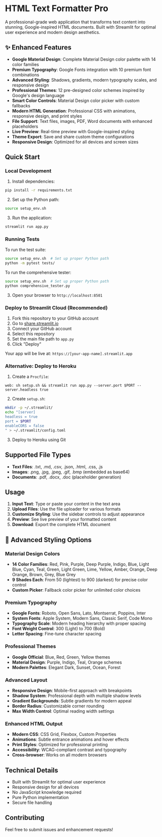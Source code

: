 # HTML Text Formatter Pro

A professional-grade web application that transforms text content into stunning, Google-inspired HTML documents. Built with Streamlit for optimal user experience and modern design aesthetics.

## ✨ Enhanced Features

- **Google Material Design**: Complete Material Design color palette with 14 color families
- **Premium Typography**: Google Fonts integration with 10 premium font combinations
- **Advanced Styling**: Shadows, gradients, modern typography scales, and responsive design
- **Professional Themes**: 12 pre-designed color schemes inspired by Google's design language
- **Smart Color Controls**: Material Design color picker with custom fallbacks
- **Modern HTML Generation**: Professional CSS with animations, responsive design, and print styles
- **File Support**: Text files, images, PDF, Word documents with enhanced placeholders
- **Live Preview**: Real-time preview with Google-inspired styling
- **Theme Export**: Save and share custom theme configurations
- **Responsive Design**: Optimized for all devices and screen sizes

## Quick Start

### Local Development

1. Install dependencies:
```bash
pip install -r requirements.txt
```

2. Set up the Python path:
```bash
source setup_env.sh
```

3. Run the application:
```bash
streamlit run app.py
```

### Running Tests

To run the test suite:

```bash
source setup_env.sh  # Set up proper Python path
python -m pytest tests/
```

To run the comprehensive tester:

```bash
source setup_env.sh  # Set up proper Python path
python comprehensive_tester.py
```

3. Open your browser to `http://localhost:8501`

### Deploy to Streamlit Cloud (Recommended)

1. Fork this repository to your GitHub account
2. Go to [share.streamlit.io](https://share.streamlit.io)
3. Connect your GitHub account
4. Select this repository
5. Set the main file path to `app.py`
6. Click "Deploy"

Your app will be live at: `https://[your-app-name].streamlit.app`

### Alternative: Deploy to Heroku

1. Create a `Procfile`:
```
web: sh setup.sh && streamlit run app.py --server.port $PORT --server.headless true
```

2. Create `setup.sh`:
```bash
mkdir -p ~/.streamlit/
echo "[server]
headless = true
port = $PORT
enableCORS = false
" > ~/.streamlit/config.toml
```

3. Deploy to Heroku using Git

## Supported File Types

- **Text Files**: .txt, .md, .csv, .json, .html, .css, .js
- **Images**: .png, .jpg, .jpeg, .gif, .bmp (embedded as base64)
- **Documents**: .pdf, .docx, .doc (placeholder generation)

## Usage

1. **Input Text**: Type or paste your content in the text area
2. **Upload Files**: Use the file uploader for various formats
3. **Customize Styling**: Use the sidebar controls to adjust appearance
4. **Preview**: See live preview of your formatted content
5. **Download**: Export the complete HTML document

## 🎨 Advanced Styling Options

### Material Design Colors
- **14 Color Families**: Red, Pink, Purple, Deep Purple, Indigo, Blue, Light Blue, Cyan, Teal, Green, Light Green, Lime, Yellow, Amber, Orange, Deep Orange, Brown, Grey, Blue Grey
- **9 Shades Each**: From 50 (lightest) to 900 (darkest) for precise color control
- **Custom Picker**: Fallback color picker for unlimited color choices

### Premium Typography
- **Google Fonts**: Roboto, Open Sans, Lato, Montserrat, Poppins, Inter
- **System Fonts**: Apple System, Modern Sans, Classic Serif, Code Mono
- **Typography Scale**: Modern heading hierarchy with proper spacing
- **Font Weight Control**: 300 (Light) to 700 (Bold)
- **Letter Spacing**: Fine-tune character spacing

### Professional Themes
- **Google Official**: Blue, Red, Green, Yellow themes
- **Material Design**: Purple, Indigo, Teal, Orange schemes
- **Modern Palettes**: Elegant Dark, Sunset, Ocean, Forest

### Advanced Layout
- **Responsive Design**: Mobile-first approach with breakpoints
- **Shadow System**: Professional depth with multiple shadow levels
- **Gradient Backgrounds**: Subtle gradients for modern appeal
- **Border Radius**: Customizable corner rounding
- **Max Width Control**: Optimal reading width settings

### Enhanced HTML Output
- **Modern CSS**: CSS Grid, Flexbox, Custom Properties
- **Animations**: Subtle entrance animations and hover effects
- **Print Styles**: Optimized for professional printing
- **Accessibility**: WCAG-compliant contrast and typography
- **Cross-browser**: Works on all modern browsers

## Technical Details

- Built with Streamlit for optimal user experience
- Responsive design for all devices
- No JavaScript knowledge required
- Pure Python implementation
- Secure file handling

## Contributing

Feel free to submit issues and enhancement requests!